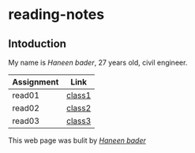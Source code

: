 # reading-notes


## Intoduction
 My name is *Haneen bader*, 27 years old, civil engineer.


| Assignment     |  Link              |
|-----------     |----------------    |
| read01          |[class1](read01.md)|
| read02          |[class2](read02.md)|
| read03          |[class3](read03.md)|


This web page was bulit by _[Haneen bader](https://github.com/haneenbader)_

